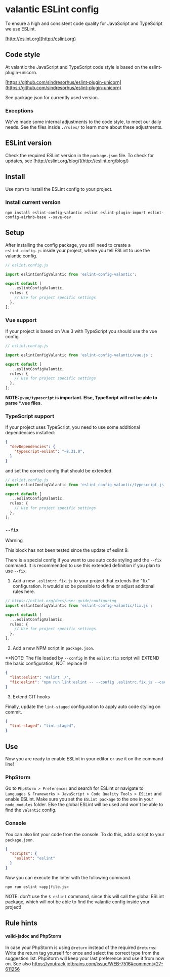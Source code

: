 # valantic ESLint config

To ensure a high and consistent code quality for JavaScript and TypeScript we use ESLint.

[http://eslint.org](http://eslint.org)

## Code style

At valantic the JavaScript and TypeScript code style is based on the eslint-plugin-unicorn.

[https://github.com/sindresorhus/eslint-plugin-unicorn](https://github.com/sindresorhus/eslint-plugin-unicorn)

See package.json for currently used version.

### Exceptions

We've made some internal adjustments to the code style, to meet our daily needs. See the files inside `./rules/` to learn more about these adjustments.

## ESLint version

Check the required ESLint version in the `package.json` file. To check for updates, see [http://eslint.org/blog/](http://eslint.org/blog/)

## Install

Use npm to install the ESLint config to your project.

### Install current version

```
npm install eslint-config-valantic eslint eslint-plugin-import eslint-config-airbnb-base --save-dev
```

## Setup

After installing the config package, you still need to create a `eslint.config.js` inside your project, where you tell ESLint to use the valantic config.

```js
// eslint.config.js

import eslintConfigValantic from 'eslint-config-valantic';

export default [
  ...eslintConfigValantic,
  rules: {
    // Use for project specific settings
  },
];
```

### Vue support

If your project is based on Vue 3 with TypeScript you should use the vue config.

```js
// eslint.config.js

import eslintConfigValantic from 'eslint-config-valantic/vue.js';

export default [
  ...eslintConfigValantic,
  rules: {
    // Use for project specific settings
  },
];
```

__NOTE: `@vue/typescript` is important. Else, TypeScript will not be able to parse *.vue files.__

### TypeScript support

If your project uses TypeScript, you need to use some additional dependencies installed:

```json
{
  "devDependencies": {
    "typescript-eslint": "~8.31.0",
  }
}
```

and set the correct config that should be extended.

```js
// eslint.config.js
import eslintConfigValantic from 'eslint-config-valantic/typescript.js';

export default [
  ...eslintConfigValantic,
  rules: {
    // Use for project specific settings
  },
];

```

### `--fix`

> [!WARNING]
> This block has not been tested since the update of eslint 9.

There is a special config if you want to use auto code styling and the `--fix` command. It is recommended to use this extended definition if you plan to use `--fix`.

1. Add a new `.eslintrc.fix.js` to your project that extends the "fix" configuration. It would also be possible to define or adjust additonal rules here.

```js
// https://eslint.org/docs/user-guide/configuring
import eslintConfigValantic from 'eslint-config-valantic/fix.js';

export default [
  ...eslintConfigValantic,
  rules: {
    // Use for project specific settings
  },
];
```

2. Add a new NPM script in `package.json`.

**NOTE: The file loaded by `--config` in the `eslint:fix` script will EXTEND the basic configuration, NOT replace it!

```json
{
  "lint:eslint": "eslint ./",
  "fix:eslint": "npm run lint:eslint -- --config .eslintrc.fix.js --cache=false --fix"
}
```

3. Extend GIT hooks

Finally, update the `lint-staged` configuration to apply auto code styling on commit.

```json
{
  "lint-staged": "lint-staged",
}
```

## Use

Now you are ready to enable ESLint in your editor or use it on the command line!

### PhpStorm

Go to `PhpStorm > Preferences` and search for ESLint or navigate to `Languages & Frameworks > JavaScript > Code Quality Tools > ESLint` and enable ESLint. Make sure you set the `ESLint package` to the one in your `node_modules` folder. Else the global ESLint will be used and won't be able to find the `valantic` config.

### Console

You can also lint your code from the console. To do this, add a script to your `package.json`.

```json
{
  "scripts": {
    "eslint": "eslint"
  }
}
```

Now you can execute the linter with the following command.

```shell
npm run eslint <app|file.js>
```

NOTE: don't use the `$ eslint` command, since this will call the global ESLint package, which will not be able to find the valantic config inside your project!

## Rule hints

#### valid-jsdoc and PhpStorm

In case your PhpStorm is using `@return` instead of the required `@returns`: Write the return tag yourself for once and select the correct type from the suggestion list. PhpStorm will keep your last preference and use it from now on. See also https://youtrack.jetbrains.com/issue/WEB-7516#comment=27-611256
